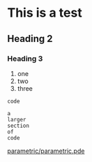 # This is a test
## Heading 2
### Heading 3

1. one
2. two
3. three

`code`

```
a
larger
section
of
code
```

[parametric/parametric.pde](parametric/parametric.pde)
